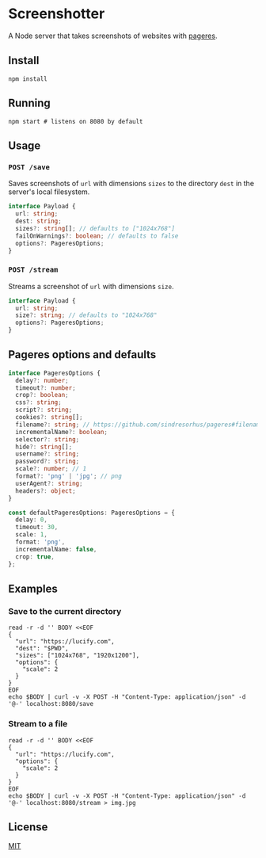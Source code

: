 
# Screenshotter

A Node server that takes screenshots of websites
with [pageres](https://github.com/sindresorhus/pageres).

## Install

```shell
npm install
```

## Running

```shell
npm start # listens on 8080 by default
```

## Usage

### `POST /save`

Saves screenshots of `url` with dimensions `sizes` to the directory `dest`
in the server's local filesystem.

```typescript
interface Payload {
  url: string;
  dest: string;
  sizes?: string[]; // defaults to ["1024x768"]
  failOnWarnings?: boolean; // defaults to false
  options?: PageresOptions;
}
```

### `POST /stream`

Streams a screenshot of `url` with dimensions `size`.

```typescript
interface Payload {
  url: string;
  size?: string; // defaults to "1024x768"
  options?: PageresOptions;
}
```

## Pageres options and defaults

```typescript
interface PageresOptions {
  delay?: number;
  timeout?: number;
  crop?: boolean;
  css?: string;
  script?: string;
  cookies?: string[];
  filename?: string; // https://github.com/sindresorhus/pageres#filename
  incrementalName?: boolean;
  selector?: string;
  hide?: string[];
  username?: string;
  password?: string;
  scale?: number; // 1
  format?: 'png' | 'jpg'; // png
  userAgent?: string;
  headers?: object;
}

const defaultPageresOptions: PageresOptions = {
  delay: 0,
  timeout: 30,
  scale: 1,
  format: 'png',
  incrementalName: false,
  crop: true,
};
```

## Examples

### Save to the current directory

```shell
read -r -d '' BODY <<EOF
{
  "url": "https://lucify.com",
  "dest": "$PWD",
  "sizes": ["1024x768", "1920x1200"],
  "options": {
    "scale": 2
  }
}
EOF
echo $BODY | curl -v -X POST -H "Content-Type: application/json" -d '@-' localhost:8080/save
```

### Stream to a file

```shell
read -r -d '' BODY <<EOF
{
  "url": "https://lucify.com",
  "options": {
    "scale": 2
  }
}
EOF
echo $BODY | curl -v -X POST -H "Content-Type: application/json" -d '@-' localhost:8080/stream > img.jpg
```

## License

[MIT](LICENSE)
